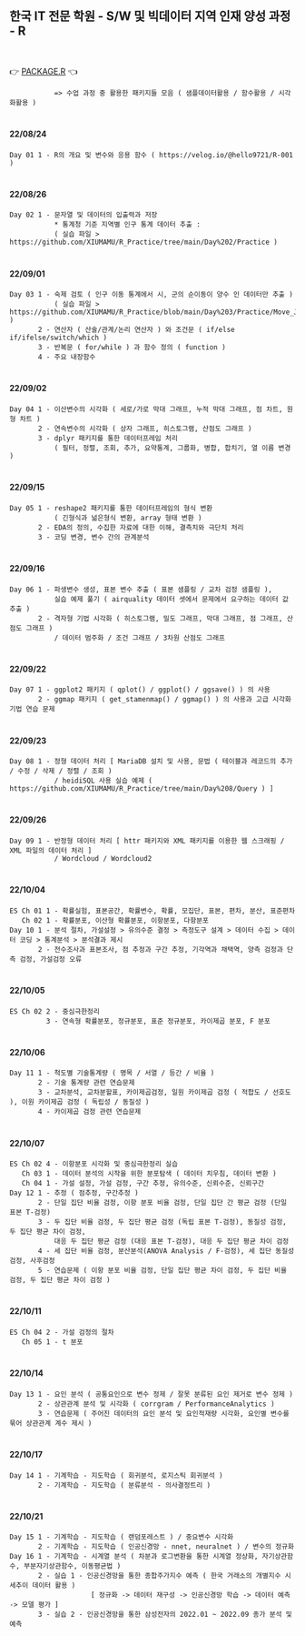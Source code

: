 ## 한국 IT 전문 학원 - S/W 및 빅데이터 지역 인재 양성 과정 - R

</br>

:point_right: [PACKAGE.R](https://github.com/hello9721/R_Practice/blob/main/PACKAGE.R) :point_left:

               => 수업 과정 중 활용한 패키지들 모음 ( 샘플데이터활용 / 함수활용 / 시각화활용 )
#
#### 22/08/24  
    Day 01 1 - R의 개요 및 변수와 응용 함수 ( https://velog.io/@hello9721/R-001 ) 

#
#### 22/08/26  
    Day 02 1 - 문자열 및 데이터의 입출력과 저장
               * 통계청 기준 지역별 인구 통계 데이터 추출 :  
               ( 실습 파일 > https://github.com/XIUMAMU/R_Practice/tree/main/Day%202/Practice )

#
#### 22/09/01
    Day 03 1 - 숙제 검토 ( 인구 이동 통계에서 시, 군의 순이동이 양수 인 데이터만 추출 )
               ( 실습 파일 > https://github.com/XIUMAMU/R_Practice/blob/main/Day%203/Practice/Move_July.csv )
           2 - 연산자 ( 산술/관계/논리 연산자 ) 와 조건문 ( if/else if/ifelse/switch/which )
           3 - 반복문 ( for/while ) 과 함수 정의 ( function )
           4 - 주요 내장함수

#
#### 22/09/02
    Day 04 1 - 이산변수의 시각화 ( 세로/가로 막대 그래프, 누적 막대 그래프, 점 차트, 원형 차트 )
           2 - 연속변수의 시각화 ( 상자 그래프, 히스토그램, 산점도 그래프 )
           3 - dplyr 패키지를 통한 데이터프레임 처리
               ( 필터, 정렬, 조회, 추가, 요약통계, 그룹화, 병합, 합치기, 열 이름 변경 )

#
#### 22/09/15
    Day 05 1 - reshape2 패키지를 통한 데이터프레임의 형식 변환
               ( 긴형식과 넒은형식 변환, array 형태 변환 )
           2 - EDA의 정의, 수집한 자료에 대한 이해, 결측치와 극단치 처리
           3 - 코딩 변경, 변수 간의 관계분석

#
#### 22/09/16
    Day 06 1 - 파생변수 생성, 표본 변수 추출 ( 표본 샘플링 / 교차 검정 샘플링 ),
               실습 예제 풀기 ( airquality 데이터 셋에서 문제에서 요구하는 데이터 값 추출 )
           2 - 격자형 기법 시각화 ( 히스토그램, 밀도 그래프, 막대 그래프, 점 그래프, 산점도 그래프 )
               / 데이터 범주화 / 조건 그래프 / 3차원 산점도 그래프

#
#### 22/09/22
    Day 07 1 - ggplot2 패키지 ( qplot() / ggplot() / ggsave() ) 의 사용
           2 - ggmap 패키지 ( get_stamenmap() / ggmap() ) 의 사용과 고급 시각화 기법 연습 문제

#
#### 22/09/23
    Day 08 1 - 정형 데이터 처리 [ MariaDB 설치 및 사용, 문법 ( 테이블과 레코드의 추가 / 수정 / 삭제 / 정렬 / 조회 )
               / heidiSQL 사용 실습 예제 ( https://github.com/XIUMAMU/R_Practice/tree/main/Day%208/Query ) ]

#
#### 22/09/26
    Day 09 1 - 반정형 데이터 처리 [ httr 패키지와 XML 패키지를 이용한 웹 스크래핑 / XML 파일의 데이터 처리 ]
               / Wordcloud / Wordcloud2

#
#### 22/10/04
    ES Ch 01 1 - 확률실험, 표본공간, 확률변수, 확률, 모집단, 표본, 편차, 분산, 표준편차
       Ch 02 1 - 확률분포, 이산형 확률분포, 이항분포, 다항분포
    Day 10 1 - 분석 절차, 가설설정 > 유의수준 결정 > 측정도구 설계 > 데이터 수집 > 데이터 코딩 > 통계분석 > 분석결과 제시
           2 - 전수조사과 표본조사, 점 추정과 구간 추정, 기각역과 채택역, 양측 검정과 단측 검정, 가설검정 오류

#
#### 22/10/05
    ES Ch 02 2 - 중심극한정리
             3 - 연속형 확률분포, 정규분포, 표준 정규분포, 카이제곱 분포, F 분포

#
#### 22/10/06
    Day 11 1 - 척도별 기술통계량 ( 명목 / 서열 / 등간 / 비율 )
           2 - 기술 통계량 관련 연습문제
           3 - 교차분석, 교차분할표, 카이제곱검정, 일원 카이제곱 검정 ( 적합도 / 선호도 ), 이원 카이제곱 검정 ( 독립성 / 동질성 )
           4 - 카이제곱 검정 관련 연습문제

#
#### 22/10/07
    ES Ch 02 4 - 이항분포 시각화 및 중심극한정리 실습
       Ch 03 1 - 데이터 분석의 시작을 위한 분포탐색 ( 데이터 치우침, 데이터 변환 )
       Ch 04 1 - 가설 설정, 가설 검정, 구간 추정, 유의수준, 신뢰수준, 신뢰구간
    Day 12 1 - 추정 ( 점추정, 구간추정 )
           2 - 단일 집단 비율 검정, 이항 분포 비율 검정, 단일 집단 간 평균 검정 (단일 표본 T-검정)
           3 - 두 집단 비율 검정, 두 집단 평균 검정 (독립 표본 T-검정), 동질성 검정, 두 집단 평균 차이 검정,
               대응 두 집단 평균 검정 (대응 표본 T-검정), 대응 두 집단 평균 차이 검정
           4 - 세 집단 비율 검정, 분산분석(ANOVA Analysis / F-검정), 세 집단 동질성 검정, 사후검정
           5 - 연습문제 ( 이항 분포 비율 검정, 단일 집단 평균 차이 검정, 두 집단 비율 검정, 두 집단 평균 차이 검정 )

#
#### 22/10/11
    ES Ch 04 2 - 가설 검정의 절차
       Ch 05 1 - t 분포

#
#### 22/10/14
    Day 13 1 - 요인 분석 ( 공통요인으로 변수 정제 / 잘못 분류된 요인 제거로 변수 정제 )
           2 - 상관관계 분석 및 시각화 ( corrgram / PerformanceAnalytics )
           3 - 연습문제 ( 주어진 데이터의 요인 분석 및 요인적재량 시각화, 요인별 변수를 묶어 상관관계 계수 제시 )

#
#### 22/10/17
    Day 14 1 - 기계학습 - 지도학습 ( 회귀분석, 로지스틱 회귀분석 )
           2 - 기계학습 - 지도학습 ( 분류분석 - 의사결정트리 )

#
#### 22/10/21
    Day 15 1 - 기계학습 - 지도학습 ( 랜덤포레스트 ) / 중요변수 시각화
           2 - 기계학습 - 지도학습 ( 인공신경망 - nnet, neuralnet ) / 변수의 정규화
    Day 16 1 - 기계학습 - 시계열 분석 ( 차분과 로그변환을 통한 시계열 정상화, 자기상관함수, 부분자기상관함수, 이동평균법 )
           2 - 실습 1 - 인공신경망을 통한 종합주가지수 예측 ( 한국 거래소의 개별지수 시세추이 데이터 활용 )
                        [ 정규화 -> 데이터 재구성 -> 인공신경망 학습 -> 데이터 예측 -> 모델 평가 ]
           3 - 실습 2 - 인공신경망을 통한 삼성전자의 2022.01 ~ 2022.09 종가 분석 및 예측

#
